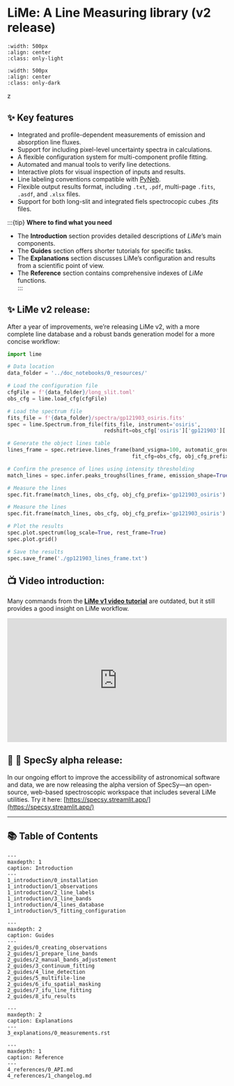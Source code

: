 # LiMe: A Line Measuring library (v2 release)

```{image} 0_resources/images/LiMe2_logo_white_transparent.png
:width: 500px
:align: center
:class: only-light
```

```{image} 0_resources/images/LiMe2_logo_dark_transparent.png
:width: 500px
:align: center
:class: only-dark
```

z
## ✨ Key features

- Integrated and profile-dependent measurements of emission and absorption line fluxes.  
- Support for including pixel-level uncertainty spectra in calculations.  
- A flexible configuration system for multi-component profile fitting.  
- Automated and manual tools to verify line detections.  
- Interactive plots for visual inspection of inputs and results.  
- Line labeling conventions compatible with [PyNeb](http://research.iac.es/proyecto/PyNeb/).  
- Flexible output results format, including `.txt`, `.pdf`, multi-page `.fits`, `.asdf`, and `.xlsx` files.
- Support for both long-slit and integrated fiels spectrocopic cubes *.fits* files. 

:::{tip} **Where to find what you need**
- The **Introduction** section provides detailed descriptions of *LiMe*’s main components.  
- The **Guides** section offers shorter tutorials for specific tasks.  
- The **Explanations** section discusses LiMe’s configuration and results from a scientific point of view.  
- The **Reference** section contains comprehensive indexes of *LiMe* functions.  
:::

## ✨ LiMe v2 release:

After a year of improvements, we’re releasing LiMe v2, with a more complete line database and a robust bands generation 
model for a more concise workflow:

```python
import lime

# Data location
data_folder = '../doc_notebooks/0_resources/'

# Load the configuration file
cfgFile = f'{data_folder}/long_slit.toml'
obs_cfg = lime.load_cfg(cfgFile)

# Load the spectrum file
fits_file = f'{data_folder}/spectra/gp121903_osiris.fits'
spec = lime.Spectrum.from_file(fits_file, instrument='osiris', 
                               redshift=obs_cfg['osiris']['gp121903']['z'])

# Generate the object lines table
lines_frame = spec.retrieve.lines_frame(band_vsigma=100, automatic_grouping=True,
                                        fit_cfg=obs_cfg, obj_cfg_prefix='gp121903_osiris')

# Confirm the presence of lines using intensity thresholding
match_lines = spec.infer.peaks_troughs(lines_frame, emission_shape=True)

# Measure the lines
spec.fit.frame(match_lines, obs_cfg, obj_cfg_prefix='gp121903_osiris')

# Measure the lines
spec.fit.frame(match_lines, obs_cfg, obj_cfg_prefix='gp121903_osiris')

# Plot the results
spec.plot.spectrum(log_scale=True, rest_frame=True)
spec.plot.grid()

# Save the results
spec.save_frame('./gp121903_lines_frame.txt')
```

## 📺 Video introduction:

Many commands from the [**LiMe v1 video tutorial**](https://www.youtube.com/embed/k733YS84cUg) are outdated, but it still 
provides a good insight on LiMe workflow.

<iframe
  src="https://www.youtube.com/embed/k733YS84cUg"
  title="YouTube video"
  style="width:100%; height:auto; aspect-ratio:16 / 9; border:0;"
  allow="accelerometer; autoplay; clipboard-write; encrypted-media; gyroscope; picture-in-picture; web-share"
  allowfullscreen>
</iframe>


## 🌌 🔭 SpecSy alpha release:

In our ongoing effort to improve the accessibility of astronomical software and data, we are now releasing the alpha 
version of SpecSy—an open-source, web-based spectroscopic workspace that includes several LiMe utilities.
Try it here: [https://specsy.streamlit.app/](https://specsy.streamlit.app/)

------------------------------------------------------------------------

## 📚 Table of Contents

```{toctree}
---
maxdepth: 1
caption: Introduction
---
1_introduction/0_installation
1_introduction/1_observations
1_introduction/2_line_labels
1_introduction/3_line_bands
1_introduction/4_lines_database
1_introduction/5_fitting_configuration
```


```{toctree} 
---
maxdepth: 2
caption: Guides
---
2_guides/0_creating_observations
2_guides/1_prepare_line_bands
2_guides/2_manual_bands_adjustement
2_guides/3_continuum_fitting
2_guides/4_line_detection
2_guides/5_multifile-line
2_guides/6_ifu_spatial_masking
2_guides/7_ifu_line_fitting
2_guides/8_ifu_results
```

```{toctree} 
---
maxdepth: 2
caption: Explanations
---
3_explanations/0_measurements.rst

```

```{toctree} 
---
maxdepth: 1
caption: Reference
---
4_references/0_API.md
4_references/1_changelog.md

```
